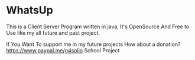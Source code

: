 # WhatsUp

This is a Client Server Program written in java, It's OpenSource And Free to Use like my all future and past project.

If You Want To support me in my future projects How about a donation?
https://www.paypal.me/g4solio 
School Project
